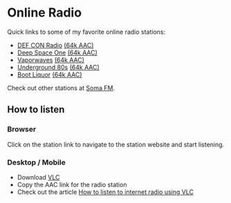 # Online Radio

Quick links to some of my favorite online radio stations:

- [DEF CON Radio](https://somafm.com/defcon/) [(64k AAC)](https://somafm.com/defcon64.pls)
- [Deep Space One](https://somafm.com/deepspaceone/) [(64k AAC)](https://somafm.com/deepspaceone64.pls)
- [Vaporwaves](https://somafm.com/vaporwaves/) [(64k AAC)](https://somafm.com/vaporwaves64.pls)
- [Underground 80s](https://somafm.com/u80s/) [(64k AAC)](https://somafm.com/u80s64.pls)
- [Boot Liquor](https://somafm.com/bootliquor/) [(64k AAC)](https://somafm.com/bootliquor64.pls)

Check out other stations at [Soma FM](https://somafm.com).

## How to listen

### Browser

Click on the station link to navigate to the station website and start listening.

### Desktop / Mobile

- Download [VLC](https://www.videolan.org/vlc/)
- Copy the AAC link for the radio station
- Check out the article [How to listen to internet radio using VLC](posts/how-to-listen-internet-radio-using-vlc.html)